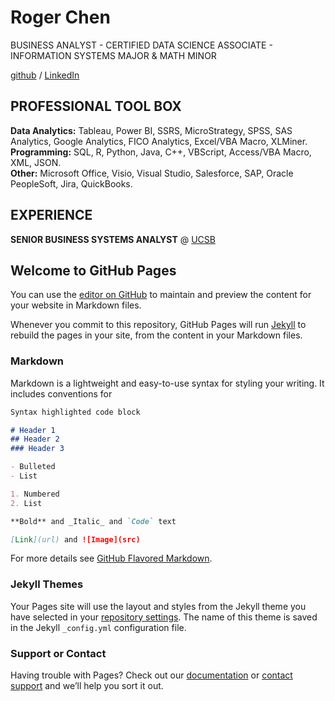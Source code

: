 # Roger Chen

BUSINESS ANALYST - CERTIFIED DATA SCIENCE ASSOCIATE - INFORMATION SYSTEMS MAJOR & MATH MINOR

[github](https://github.com/LobbyRokie)  /  [LinkedIn](https://www.linkedin.com/in/rogerchen0418/)

## PROFESSIONAL TOOL BOX
**Data Analytics:**  Tableau, Power BI, SSRS, MicroStrategy, SPSS, SAS Analytics, Google Analytics, FICO Analytics, Excel/VBA Macro, XLMiner.\
**Programming:** 	   SQL, R, Python, Java, C++, VBScript, Access/VBA Macro, XML, JSON.\
**Other:** 		       Microsoft Office, Visio, Visual Studio, Salesforce, SAP, Oracle PeopleSoft, Jira, QuickBooks.

## EXPERIENCE
**SENIOR BUSINESS SYSTEMS ANALYST** @ [UCSB](https://www.ucsb.edu/) 




## Welcome to GitHub Pages

You can use the [editor on GitHub](https://github.com/LobbyRokie/cv/edit/gh-pages/index.md) to maintain and preview the content for your website in Markdown files.

Whenever you commit to this repository, GitHub Pages will run [Jekyll](https://jekyllrb.com/) to rebuild the pages in your site, from the content in your Markdown files.

### Markdown

Markdown is a lightweight and easy-to-use syntax for styling your writing. It includes conventions for

```markdown
Syntax highlighted code block

# Header 1
## Header 2
### Header 3

- Bulleted
- List

1. Numbered
2. List

**Bold** and _Italic_ and `Code` text

[Link](url) and ![Image](src)
```

For more details see [GitHub Flavored Markdown](https://guides.github.com/features/mastering-markdown/).

### Jekyll Themes

Your Pages site will use the layout and styles from the Jekyll theme you have selected in your [repository settings](https://github.com/LobbyRokie/cv/settings/pages). The name of this theme is saved in the Jekyll `_config.yml` configuration file.

### Support or Contact

Having trouble with Pages? Check out our [documentation](https://docs.github.com/categories/github-pages-basics/) or [contact support](https://support.github.com/contact) and we’ll help you sort it out.
